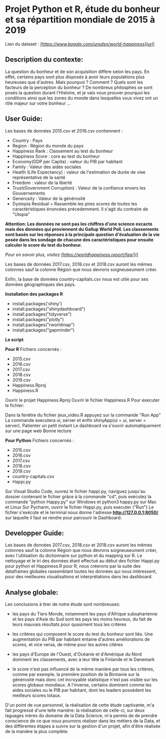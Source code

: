 # Projet Python et R, étude du bonheur et sa répartition mondiale de 2015 à 2019

Lien du dataset : *[https://www.kaggle.com/unsdsn/world-happiness](url)*



## Description du contexte:

La question du bonheur et de son acquisition diffère selon les pays. En effet, certains pays sont plus disposés à avoir
leurs populations plus heureuses que d'autres. Mais pourquoi ? Comment ? Quels sont les facteurs de la perception
du bonheur ? De nombreux philosphes se sont posés la question durant l'Histoire, et je vais vous prouver pourquoi
les conditions ainsi que les zones du monde dans lesquelles vous vivez ont un rôle majeur sur votre bonheur ...


## User Guide:

Les bases de données 2015.csv et 2016.csv contiennent : 

*  Country : Pays
*  Region : Région du monde du pays
*  Happiness Rank : Classement au test du bonheur
*  Happiness Score : core au test du bonheur
*  Economy(GDP per Capita) : valeur du PIB par habitant
*  Family : Valeur des aides sociales
*  Health (Life Expectancy) : valeur de l'estimation de durée de viee représentative de la santé
*  Freedom : valeur de la liberté
*  Trust(Government Corruption) : Valeur de la confiance envers les Gouvernements
*  Generosity : Valeur de la générosité
*  Dystopia Residual = Rassemble les pires scores de toutes les caractéristiques énoncées précedemment. Il s'agit du contraire de "Utopia"


**Attention: Les données ne sont pas les chiffres d'une science excacte mais des données qui proviennent du Gallup World Poll.
Les classements sont basés sur les réponses à la principale question d'évaluation de la vie posée dans les sondage de chacune des caractéristiques
pour ensuite calculer le score du test du bonheur.**

*Pour en savoir plus, visitez [https://worldhappiness.report/faq/]()*

Les bases de données 2017.csv, 2018.csv et 2018.csv auront les mêmes colonnes sauf la colonne Région
que nous devrons soigneuseument créer.

Enfin, la base de données country-capitals.csv nous est utile pour ses données géographiques des pays.



 **Installation des packages R**

*  install.packages('shiny')
*  install.packages("shinydashboard")
*  install.packages("tidyverse")
*  install.packages("plotly")
*  install.packages("rworldmap")
*  install.packages("gapminder")


 **Le script**

**Pour R**
Fichiers concernés :

*  2015.csv
*  2016.csv
*  2017.csv
*  2018.csv
*  2019.csv
*  Happiness.Rproj
*  Happiness.R

Ouvrir le projet Happiness.Rproj
Ouvrir le fichier Happiness.R
Pour executer le fichier:

Dans la fenêtre du fichier jeux_video.R appuyez sur la commande "Run App"
La commande executera ui, server et enfin shinyApp(ui = ui, server = server).
Patienter un petit instant
Le dashboard va s'ouvrir automatiquement sur une page web
Bonne lecture


**Pour Python**
Fichiers concernés :


*  2015.csv
*  2016.csv
*  2017.csv
*  2018.csv
*  2019.csv
*  country-capitals.csv
*  Happi.py

Sur Visual Studio Code, ouvrez le fichier happi.py, naviguez jusqu'au dossier contenant le fichier grâce à la commande "cd",
puis exécutez la commande "python Happy.py" sur Windows et python3 happy.py sur Mac et Linux
Sur Pycharm, ouvrir le fichier Happi.py, puis executer ("Run")
Le fichier s'exécute et le terminal nous donne l'adresse **http://127.0.0.1:8050/** sur laquelle il faut se rendre pour parcourir le Dashboard.


## Developper Guide:

Les bases de données 2017.csv, 2018.csv et 2018.csv auront les mêmes colonnes sauf la colonne Région
que nous devrons soigneuseument créer, avec l'utilisation du dictionnaire sur python et du mapping sur R.
Le nettoyage et le tri des données étant effectué au début des fichier Happi.py pour python et Happiness.R pour R,
nous créerons par la suite des dataframes globales rassemblant toutes les données qui nous intéressent, pour des 
meilleures visualisations et interprétations dans les dashboard.

## Analyse globale:

Les conclusions à tirer de notre étude sont nombreuses:


     
*  les pays du Tiers Monde, notamment les pays d'Afrique subsaharienne et les pays d'Asie du Sud sont les pays les moins heureux, du fait de leurs mauvais résultats pour quasiment tous les critères
     
*  les critères qui composent le score du test du bonheur sont liés. Une augmentation du PIB par habitant entaine d'autres améliorations de scores, et vice versa, de même pour les autres citères
     
*  les pays d'Europe de l'Ouest, d'Océanie et d'Amérique du Nord dominent les classements, avec à leur tête la Finlande et le Danemark
     
*  le score n'est pas influencé de la même manière par tous les critères, comme par exemple, la première position de la Birmanie sur la générosité mais donc cet incroyable statistique n'est pas visible
   sur les scores globaux mondiaux. A l'inverse, certains dominent comme les aides sociales ou le PIB par habitant, dont les leaders possèdent les meilleurs scores totaux.
  
     
D'un point de vue personnel, la réalisation de cette étude captivante, m'a fait progressé d'une telle manière: la réalisation de celle-ci, sur deux laguages mères du domaine de la Data Science, m'a permis de
de prendre conscience de ce que nous pourrons réaliser dans les métiers de la Data, et des différentes étapes à suivre sur la gestion d'un projet, afin d'être réalisée de la manière la plus complète.